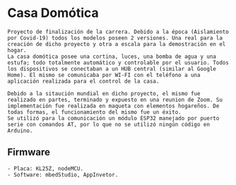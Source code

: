 # Casa Domótica
	Proyecto de finalización de la carrera. Debido a la época (Aislamiento por Covid-19) todos los modelos poseen 2 versiones. Una real para la creación de dicho proyecto y otra a escala para la demostración en el hogar.
	La casa domótica posee una cortina, luces, una bomba de agua y una estufa; todo totalmente automático y controlable por el usuario. Todos los dispositivos se conectaban a un HUB central (similar al Google Home). El mismo se comunicaba por WI-FI con el teléfono a una aplicación realizada para el control de la casa.
	
	Debido a la sitaución mundial en dicho proyecto, el mismo fue realizado en partes, terminado y expuesto en una reunion de Zoom. Su implementación fue realizada en maqueta con elementos hogareños. De todas formas, el funcionamiento del mismo fue un éxito.
	Se utilizó para la comunicación un módulo ESP32 manejado por puerto serie con comandos AT, por lo que no se utilizó ningún código en Arduino.

## Firmware
	- Placa: KL25Z, nodeMCU.
	- Software: mbedStudio, AppInvetor. 